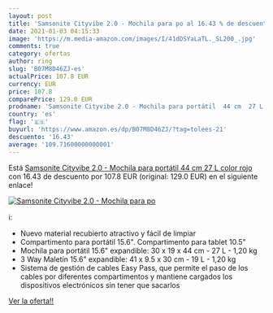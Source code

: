 ```yaml
---
layout: post
title: 'Samsonite Cityvibe 2.0 - Mochila para po al 16.43 % de descuento'
date: 2021-01-03 04:15:33
image: 'https://m.media-amazon.com/images/I/41dDSYaLaTL._SL200_.jpg'
comments: true
category: ofertas
author: ring
slug: 'B07M8D46ZJ-es'
actualPrice: 107.8 EUR
currency: EUR
price: 107.8
comparePrice: 129.0 EUR
prodname: 'Samsonite Cityvibe 2.0 - Mochila para portátil  44 cm  27 L   color rojo'
country: 'es'
flag: '🇪🇸'
buyurl: 'https://www.amazon.es/dp/B07M8D46ZJ/?tag=tolees-21'
descuento: '16.43'
average: '109.71600000000001'
---
```


Está [Samsonite Cityvibe 2.0 - Mochila para portátil  44 cm  27 L   color rojo](https://www.amazon.es/dp/B07M8D46ZJ/?tag=tolees-21) con 16.43 de descuento por 107.8 EUR (original: 129.0 EUR) en el siguiente enlace!

[![Samsonite Cityvibe 2.0 - Mochila para po](https://m.media-amazon.com/images/I/41dDSYaLaTL._SL200_.jpg)](https://www.amazon.es/dp/B07M8D46ZJ/?tag=tolees-21)

ℹ️:

- Nuevo material recubierto atractivo y fácil de limpiar
- Compartimento para portátil 15.6\". Compartimento para tablet 10.5\"
- Mochila para portátil 15.6\" expandible: 30 x 19 x 44 cm - 27 L - 1,20 kg
- 3 Way Maletín 15.6\" expandible: 41 x 9.5 x 30 cm - 19 L - 1,20 kg
- Sistema de gestión de cables Easy Pass, que permite el paso de los cables por diferentes compartimentos y mantiene cargados los dispositivos electrónicos sin tener que sacarlos

[Ver la oferta!!](https://www.amazon.es/dp/B07M8D46ZJ/?tag=tolees-21)
